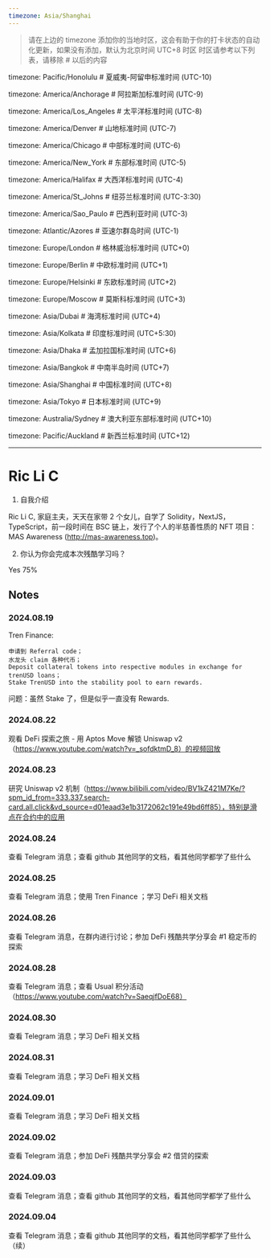 ```yaml
---
timezone: Asia/Shanghai
---
```


> 请在上边的 timezone 添加你的当地时区，这会有助于你的打卡状态的自动化更新，如果没有添加，默认为北京时间 UTC+8 时区
> 时区请参考以下列表，请移除 # 以后的内容

timezone: Pacific/Honolulu # 夏威夷-阿留申标准时间 (UTC-10)

timezone: America/Anchorage # 阿拉斯加标准时间 (UTC-9)

timezone: America/Los_Angeles # 太平洋标准时间 (UTC-8)

timezone: America/Denver # 山地标准时间 (UTC-7)

timezone: America/Chicago # 中部标准时间 (UTC-6)

timezone: America/New_York # 东部标准时间 (UTC-5)

timezone: America/Halifax # 大西洋标准时间 (UTC-4)

timezone: America/St_Johns # 纽芬兰标准时间 (UTC-3:30)

timezone: America/Sao_Paulo # 巴西利亚时间 (UTC-3)

timezone: Atlantic/Azores # 亚速尔群岛时间 (UTC-1)

timezone: Europe/London # 格林威治标准时间 (UTC+0)

timezone: Europe/Berlin # 中欧标准时间 (UTC+1)

timezone: Europe/Helsinki # 东欧标准时间 (UTC+2)

timezone: Europe/Moscow # 莫斯科标准时间 (UTC+3)

timezone: Asia/Dubai # 海湾标准时间 (UTC+4)

timezone: Asia/Kolkata # 印度标准时间 (UTC+5:30)

timezone: Asia/Dhaka # 孟加拉国标准时间 (UTC+6)

timezone: Asia/Bangkok # 中南半岛时间 (UTC+7)

timezone: Asia/Shanghai # 中国标准时间 (UTC+8)

timezone: Asia/Tokyo # 日本标准时间 (UTC+9)

timezone: Australia/Sydney # 澳大利亚东部标准时间 (UTC+10)

timezone: Pacific/Auckland # 新西兰标准时间 (UTC+12)

---

# Ric Li C

1. 自我介绍

Ric Li C, 家庭主夫，天天在家带 2 个女儿，自学了 Solidity，NextJS，TypeScript，前一段时间在 BSC 链上，发行了个人的半慈善性质的 NFT 项目：MAS Awareness (http://mas-awareness.top)。

2. 你认为你会完成本次残酷学习吗？

Yes 75%

## Notes

<!-- Content_START -->

### 2024.08.19

Tren Finance:

    申请到 Referral code；
    水龙头 claim 各种代币；
    Deposit collateral tokens into respective modules in exchange for trenUSD loans；
    Stake TrenUSD into the stability pool to earn rewards.

问题：虽然 Stake 了，但是似乎一直没有 Rewards.

### 2024.08.22

观看 DeFi 探索之旅 - 用 Aptos Move 解锁 Uniswap v2（https://www.youtube.com/watch?v=_sofdktmD_8）的视频回放

### 2024.08.23

研究 Uniswap v2 机制（https://www.bilibili.com/video/BV1kZ421M7Ke/?spm_id_from=333.337.search-card.all.click&vd_source=d01eaad3e1b3172062c191e49bd6ff85），特别是滑点在合约中的应用

### 2024.08.24

查看 Telegram 消息；查看 github 其他同学的文档，看其他同学都学了些什么

### 2024.08.25

查看 Telegram 消息；使用 Tren Finance ；学习 DeFi 相关文档

### 2024.08.26

查看 Telegram 消息，在群内进行讨论；参加 DeFi 残酷共学分享会 #1 稳定币的探索

### 2024.08.28

查看 Telegram 消息；查看 Usual 积分活动（https://www.youtube.com/watch?v=SaeqjfDoE68）

### 2024.08.30

查看 Telegram 消息；学习 DeFi 相关文档

### 2024.08.31

查看 Telegram 消息；学习 DeFi 相关文档

### 2024.09.01

查看 Telegram 消息；学习 DeFi 相关文档

### 2024.09.02

查看 Telegram 消息；参加 DeFi 残酷共学分享会 #2 借贷的探索

### 2024.09.03

查看 Telegram 消息；查看 github 其他同学的文档，看其他同学都学了些什么

### 2024.09.04

查看 Telegram 消息；查看 github 其他同学的文档，看其他同学都学了些什么（续）

<!-- Content_END -->
